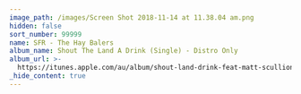 ```yaml
---
image_path: /images/Screen Shot 2018-11-14 at 11.38.04 am.png
hidden: false
sort_number: 99999
name: SFR - The Hay Balers
album_name: Shout The Land A Drink (Single) - Distro Only
album_url: >-
  https://itunes.apple.com/au/album/shout-land-drink-feat-matt-scullion-james-blundell/1428657260
_hide_content: true
---
```


